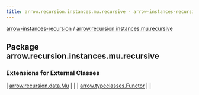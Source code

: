 ```yaml
---
title: arrow.recursion.instances.mu.recursive - arrow-instances-recursion
---
```


[arrow-instances-recursion](../index.html) / [arrow.recursion.instances.mu.recursive](./index.html)

## Package arrow.recursion.instances.mu.recursive

### Extensions for External Classes

| [arrow.recursion.data.Mu](arrow.recursion.data.-mu/index.html) |  |
| [arrow.typeclasses.Functor](arrow.typeclasses.-functor/index.html) |  |

